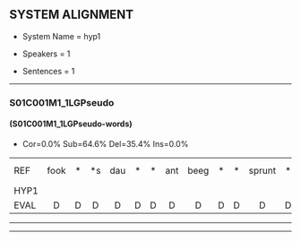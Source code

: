 
## SYSTEM ALIGNMENT

- System Name = hyp1

- Speakers = 1

- Sentences = 1

---

### S01C001M1_1LGPseudo

#### (S01C001M1_1LGPseudo-words)

- Cor=0.0%	Sub=64.6%	Del=35.4%	Ins=0.0%

|  |  |  |  |  |  |  |  |  |  |  |  |  |  |  |  |  |  |  |  |  |  |  |  |  |  |  |  |  |  |  |  |  |  |  |  |  |  |  |  |  |  |  |  |  |  |  |  |  |  |  |  |  |  |  |  |  |  |  |  |  |  |  |  |  |  |  |  |  |  |  |  |  |  |  |  |  |  |  |  |  |  |  |
|:--- |:---:|:---:|:---:|:---:|:---:|:---:|:---:|:---:|:---:|:---:|:---:|:---:|:---:|:---:|:---:|:---:|:---:|:---:|:---:|:---:|:---:|:---:|:---:|:---:|:---:|:---:|:---:|:---:|:---:|:---:|:---:|:---:|:---:|:---:|:---:|:---:|:---:|:---:|:---:|:---:|:---:|:---:|:---:|:---:|:---:|:---:|:---:|:---:|:---:|:---:|:---:|:---:|:---:|:---:|:---:|:---:|:---:|:---:|:---:|:---:|:---:|:---:|:---:|:---:|:---:|:---:|:---:|:---:|:---:|:---:|:---:|:---:|:---:|:---:|:---:|:---:|:---:|:---:|:---:|:---:|:---:|:---:|
| REF | fook | * | *s | dau | * | * | ant | beeg | * | * | sprunt | * | hool | larst | * | * | * | * | * | vout*(fout) | *s | * | fam*(fan) | *s | vaap | * | * | *s | sprieuw | *s | keng | * | * | * | swoers | doer*(duur) | * | * | jien | * | * | * | blard | guul | hoekt | *s | neeuw | * | * | noork | vid | * | * | zans | * | leum | haans | spaai | * | * | *s | *s | sjalt | * | *s | * | heik | *s | roen | * | * | frijk | eem*(heem) | schard | * | * | grek | snaaf | *(staf) | * | stuid | *s |
| HYP1 |  |  |  |  |  |  |  |  |  |  |  |  |  |  |  |  |  |  |  |  |  |  |  |  |  |  |  |  |  | sori | sori | dam | umt | meer | pi | jaast | veld | is | hoi | vo | fam | gegt | s | gug | fp | fap | ne | sdi | kis | spoer | door | hiier | ja | nee | ok | um | ok | viet | zgat | nee | nee | han | ja | spi | spai | sta | stein | staar | sta | gat | gat | e | sank | san | goed | vrijk | heen | schaart | kgrat | trand | taf | ki |
| EVAL | D | D | D | D | D | D | D | D | D | D | D | D | D | D | D | D | D | D | D | D | D | D | D | D | D | D | D | D | D | S | S | S | S | S | S | S | S | S | S | S | S | S | S | S | S | S | S | S | S | S | S | S | S | S | S | S | S | S | S | S | S | S | S | S | S | S | S | S | S | S | S | S | S | S | S | S | S | S | S | S | S | S |
---

---
